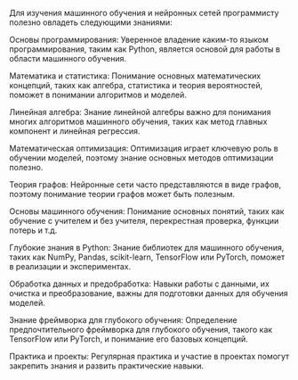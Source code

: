 Для изучения машинного обучения и нейронных сетей программисту полезно овладеть следующими знаниями:

Основы программирования: Уверенное владение каким-то языком программирования, таким как Python, является основой для работы в области машинного обучения.

Математика и статистика: Понимание основных математических концепций, таких как алгебра, статистика и теория вероятностей, поможет в понимании алгоритмов и моделей.

Линейная алгебра: Знание линейной алгебры важно для понимания многих алгоритмов машинного обучения, таких как метод главных компонент и линейная регрессия.

Математическая оптимизация: Оптимизация играет ключевую роль в обучении моделей, поэтому знание основных методов оптимизации полезно.

Теория графов: Нейронные сети часто представляются в виде графов, поэтому понимание теории графов может быть полезным.

Основы машинного обучения: Понимание основных понятий, таких как обучение с учителем и без учителя, перекрестная проверка, функции потерь и т.д.

Глубокие знания в Python: Знание библиотек для машинного обучения, таких как NumPy, Pandas, scikit-learn, TensorFlow или PyTorch, поможет в реализации и экспериментах.

Обработка данных и предобработка: Навыки работы с данными, их очистка и преобразование, важны для подготовки данных для обучения моделей.

Знание фреймворка для глубокого обучения: Определение предпочтительного фреймворка для глубокого обучения, такого как TensorFlow или PyTorch, и понимание его базовых концепций.

Практика и проекты: Регулярная практика и участие в проектах помогут закрепить знания и развить практические навыки.